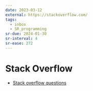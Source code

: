 ```yaml
---
date: 2023-03-12
external: https://stackoverflow.com/
tags:
  - inbox
  - SR_programming
sr-due: 2024-01-30
sr-interval: 4
sr-ease: 272
---
```


# Stack Overflow

- [Stack overflow questions](https://stackoverflow.com/questions)

